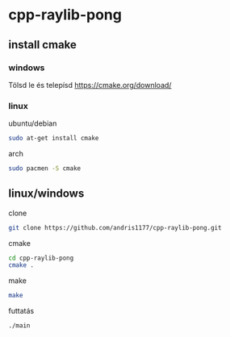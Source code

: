 # cpp-raylib-pong

## install cmake

### windows
Tölsd le és telepísd
https://cmake.org/download/

### linux

ubuntu/debian
``` bash
sudo at-get install cmake
```
arch
``` bash
sudo pacmen -S cmake
```

## linux/windows

clone
``` bash
git clone https://github.com/andris1177/cpp-raylib-pong.git
```

cmake
``` bash
cd cpp-raylib-pong
cmake .
```

make
``` bash
make
```

futtatás
``` bash
./main
```